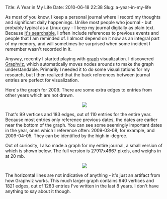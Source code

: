 Title: A Year in My Life
Date: 2010-06-18 22:38
Slug: a-year-in-my-life

As most of you know, I keep a personal journal where I record my
thoughts and significant daily happenings. Unlike most people who
journal - but probably typical as a Linux guy - I keep my journal
digitally as plain text. Because [it's
searchable](http://justinnhli.com/posts/2008/01/journal-helper.html),
I often include references to previous events and people that I am
reminded of. I almost depend on it now as an integral part of my memory,
and will sometimes be surprised when some incident I remember wasn't
recorded in it.

Anyway, recently I started playing with
[graph](http://en.wikipedia.org/wiki/Graph_%28mathematics%29)
visualization. I discovered [Graphviz](http://www.graphviz.org/), which
automatically moves nodes arounds to make the graph understandable.
Primarily I needed it to do some visualizations for my research, but I
then realized that the back references between journal entries are
perfect for visualization.

Here's the graph for 2009. There are some extra edges to entries from
other years which are not drawn.

<div class="separator" style="clear:both;text-align:center;">

[![](http://justinnhli.files.wordpress.com/2010/06/c855c-journal-graph-2009.png?w=300)](http://justinnhli.files.wordpress.com/2010/06/c855c-journal-graph-2009.png)

</div>

That's 99 vertices and 183 edges, out of 110 entries for the entire
year. Because most entries only reference previous dates, the dates are
earlier near the bottom of the graph. You can see some seemingly
important dates in the year, ones which I reference often: 2009-03-08,
for example, and 2009-04-05. They can be identified by the high
in-degree.

Out of curiosity, I also made a graph for my entire journal, a small
version of which is shown below. The full version is 27917x4667 pixels,
and weighs in at 20 mb.

<div class="separator" style="clear:both;text-align:center;">

</div>

<div class="separator" style="clear:both;text-align:center;">

[![](http://justinnhli.files.wordpress.com/2010/06/f3b35-journal-graph-full-small.png)](http://justinnhli.files.wordpress.com/2010/06/630ea-journal-graph-full-small.png)

</div>

The horizontal lines are not indicative of anything - it's just an
artifact from how Graphviz works. This much larger graph contains 940
vertices and 1821 edges, out of 1283 entries I've written in the last 8
years. I don't have anything to say about it though.


